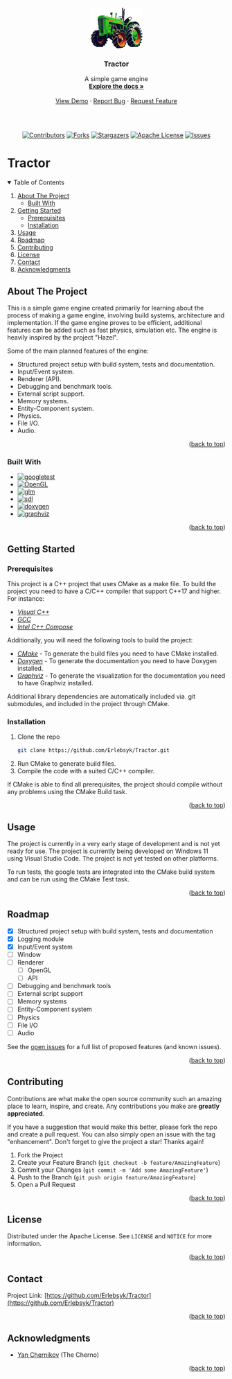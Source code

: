 <a name="readme-top"></a>

<!-- PROJECT LOGO -->
<br />
<br />
<br />
<div align="center">
  <a href="https://github.com/Erlebsyk/Tractor">
    <img src="https://raw.githubusercontent.com/Erlebsyk/Tractor/main/tractor/resources/images/logo_small.gif" alt="Logo" width="120" height="94">
  </a>

<h3 align="center">Tractor</h3>

  <p align="center">
    A simple game engine
    <br />
    <a href="https://github.com/Erlebsyk/Tractor"><strong>Explore the docs »</strong></a>
    <br />
    <br />
    <a href="https://github.com/Erlebsyk/Tractor">View Demo</a>
    ·
    <a href="https://github.com/Erlebsyk/Tractor/issues">Report Bug</a>
    ·
    <a href="https://github.com/Erlebsyk/Tractor/issues">Request Feature</a>
  </p>
  <br />
  <br />
	

<!-- PROJECT SHIELDS -->
<!--
*** I'm using markdown "reference style" links for readability.
*** Reference links are enclosed in brackets [ ] instead of parentheses ( ).
*** See the bottom of this document for the declaration of the reference variables
*** for contributors-url, forks-url, etc. This is an optional, concise syntax you may use.
*** https://www.markdownguide.org/basic-syntax/#reference-style-links
-->
[![Contributors][contributors-shield]][contributors-url]
[![Forks][forks-shield]][forks-url]
[![Stargazers][stars-shield]][stars-url]
[![Apache License][license-shield]][license-url]
[![Issues][issues-shield]][issues-url]


</div>

<h1>Tractor</h1>



<!-- TABLE OF CONTENTS -->
<details open>
  <summary>Table of Contents</summary>
  <ol>
    <li>
      <a href="#about-the-project">About The Project</a>
      <ul>
        <li><a href="#built-with">Built With</a></li>
      </ul>
    </li>
    <li>
      <a href="#getting-started">Getting Started</a>
      <ul>
        <li><a href="#prerequisites">Prerequisites</a></li>
        <li><a href="#installation">Installation</a></li>
      </ul>
    </li>
    <li><a href="#usage">Usage</a></li>
    <li><a href="#roadmap">Roadmap</a></li>
    <li><a href="#contributing">Contributing</a></li>
    <li><a href="#license">License</a></li>
    <li><a href="#contact">Contact</a></li>
    <li><a href="#acknowledgments">Acknowledgments</a></li>
  </ol>
</details>



<!-- ABOUT THE PROJECT -->
<div id="about-the-project"></div>

## About The Project

This is a simple game engine created primarily for learning about the process of making a game engine, involving build systems, architecture and implementation. If the game engine proves to be efficient, additional features can be added such as fast physics, simulation etc. The engine is heavily inspired by the project "Hazel".

Some of the main planned features of the engine:
* Structured project setup with build system, tests and documentation.
* Input/Event system.
* Renderer (API).
* Debugging and benchmark tools.
* External script support.
* Memory systems.
* Entity-Component system.
* Physics.
* File I/O.
* Audio.

<p align="right">(<a href="#readme-top">back to top</a>)</p>

<div id="built-with"></div>

### Built With

* [![googletest][googletest]][googletest-url]
* [![OpenGL][opengl]][opengl-url]
* [![glm][glm]][glm-url]
* [![sdl][sdl]][sdl-url]
* [![doxygen][doxygen]][doxygen-url]
* [![graphviz][graphviz]][graphviz-url]

<p align="right">(<a href="#readme-top">back to top</a>)</p>


<!-- GETTING STARTED -->
<div id="getting-started"></div>

## Getting Started


<div id="prerequisites"></div>

### Prerequisites

This project is a C++ project that uses CMake as a make file. To build the project you need to have a C/C++ compiler that support C++17 and higher. For instance:
- [*Visual C++*](http://www.visualstudio.com/)
- [*GCC*](http://gcc.gnu.org/)
- [*Intel C++ Compose*](https://software.intel.com/en-us/intel-compilers)

Additionally, you will need the following tools to build the project:
- [*CMake*](https://cmake.org/download/) - To generate the build files you need to have CMake installed.
- [*Doxygen*](https://www.doxygen.nl/download.html) - To generate the documentation you need to have Doxygen installed.
- [*Graphviz*](https://graphviz.org/download/) - To generate the visualization for the documentation you need to have Graphviz installed.

Additional library dependencies are automatically included via. git submodules, and included in the project through CMake.

<div id="installation"></div>

### Installation

1. Clone the repo
   ```sh
   git clone https://github.com/Erlebsyk/Tractor.git
   ```
2. Run CMake to generate build files.
3. Compile the code with a suited C/C++ compiler.

If CMake is able to find all prerequisites, the project should compile without any problems using the CMake Build task.


<p align="right">(<a href="#readme-top">back to top</a>)</p>



<!-- USAGE EXAMPLES -->
<div id="usage"></div>

## Usage

The project is currently in a very early stage of development and is not yet ready for use. The project is currently being developed on Windows 11 using Visual Studio Code. The project is not yet tested on other platforms.

To run tests, the google tests are integrated into the CMake build system and can be run using the CMake Test task.

<p align="right">(<a href="#readme-top">back to top</a>)</p>


<!-- ROADMAP -->
<div id="roadmap"></div>

## Roadmap

- [x] Structured project setup with build system, tests and documentation
- [x] Logging module
- [x] Input/Event system
- [ ] Window
- [ ] Renderer
	- [ ] OpenGL
	- [ ] API
- [ ] Debugging and benchmark tools
- [ ] External script support
- [ ] Memory systems
- [ ] Entity-Component system
- [ ] Physics
- [ ] File I/O
- [ ] Audio

See the [open issues](https://github.com/Erlebsyk/Tractor/issues) for a full list of proposed features (and known issues).

<p align="right">(<a href="#readme-top">back to top</a>)</p>



<!-- CONTRIBUTING -->
<div id="contributing"></div>

## Contributing

Contributions are what make the open source community such an amazing place to learn, inspire, and create. Any contributions you make are **greatly appreciated**.

If you have a suggestion that would make this better, please fork the repo and create a pull request. You can also simply open an issue with the tag "enhancement".
Don't forget to give the project a star! Thanks again!

1. Fork the Project
2. Create your Feature Branch (`git checkout -b feature/AmazingFeature`)
3. Commit your Changes (`git commit -m 'Add some AmazingFeature'`)
4. Push to the Branch (`git push origin feature/AmazingFeature`)
5. Open a Pull Request

<p align="right">(<a href="#readme-top">back to top</a>)</p>



<!-- LICENSE -->
<div id="license"></div>

## License

Distributed under the Apache License. See `LICENSE` and `NOTICE` for more information.

<p align="right">(<a href="#readme-top">back to top</a>)</p>



<!-- CONTACT -->
<div id="contact"></div>

## Contact
Project Link: [https://github.com/Erlebsyk/Tractor](https://github.com/Erlebsyk/Tractor)

<p align="right">(<a href="#readme-top">back to top</a>)</p>



<!-- ACKNOWLEDGMENTS -->
<div id="acknowledgments"></div>

## Acknowledgments

* [Yan Chernikov](https://www.youtube.com/@TheCherno/featured) (The Cherno)

<p align="right">(<a href="#readme-top">back to top</a>)</p>



<!-- MARKDOWN LINKS & IMAGES -->
<!-- https://www.markdownguide.org/basic-syntax/#reference-style-links -->
<!-- Simple icons can be found at https://simpleicons.org/ --> 
[contributors-shield]: https://img.shields.io/github/contributors/Erlebsyk/Tractor.svg?style=for-the-badge
[contributors-url]: https://github.com/Erlebsyk/Tractor/graphs/contributors
[forks-shield]: https://img.shields.io/github/forks/Erlebsyk/Tractor.svg?style=for-the-badge
[forks-url]: https://github.com/Erlebsyk/Tractor/network/members
[stars-shield]: https://img.shields.io/github/stars/Erlebsyk/Tractor.svg?style=for-the-badge
[stars-url]: https://github.com/Erlebsyk/Tractor/stargazers
[issues-shield]: https://img.shields.io/github/issues/Erlebsyk/Tractor.svg?style=for-the-badge
[issues-url]: https://github.com/Erlebsyk/Tractor/issues
[license-shield]: https://img.shields.io/github/license/Erlebsyk/Tractor.svg?style=for-the-badge
[license-url]: https://github.com/Erlebsyk/Tractor/blob/master/LICENSE.txt

[googletest]: https://img.shields.io/badge/googletest-35495E?style=for-the-badge&logo=Google&logoColor=4285F4
[googletest-url]: https://github.com/google/googletest

[opengl]: https://img.shields.io/badge/OpenGL-E8E8E8?style=for-the-badge&logo=OpenGL&logoColor=5586A4
[opengl-url]: https://www.opengl.org/
[glm]: https://img.shields.io/badge/glm-F36633?style=for-the-badge&logo=glm
[glm-url]: https://github.com/g-truc/glm
[sdl]: https://img.shields.io/badge/sdl-113155?style=for-the-badge&logo=sdl
[sdl-url]: https://github.com/libsdl-org/SDL
[doxygen]: https://img.shields.io/badge/doxygen-4285F4?style=for-the-badge&logo=doxygen
[doxygen-url]: https://www.doxygen.nl/
[graphviz]: https://img.shields.io/badge/graphviz-00005F?style=for-the-badge&logo=graphviz
[graphviz-url]: https://graphviz.org/